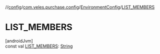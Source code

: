 //[config](../../../index.md)/[com.veles.purchase.config](../index.md)/[EnvironmentConfig](index.md)/[LIST_MEMBERS](-l-i-s-t_-m-e-m-b-e-r-s.md)

# LIST_MEMBERS

[androidJvm]\
const val [LIST_MEMBERS](-l-i-s-t_-m-e-m-b-e-r-s.md): [String](https://kotlinlang.org/api/latest/jvm/stdlib/kotlin/-string/index.html)
